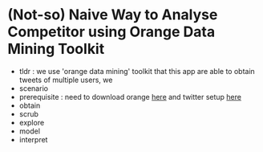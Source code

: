 # (Not-so) Naive Way to Analyse Competitor using Orange Data Mining Toolkit

- tldr : we use 'orange data mining' toolkit that this app are able to obtain tweets of multiple users, we
- scenario
- prerequisite : need to download orange [here](https://orangedatamining.com/download) and twitter setup [here](https://drmarketing.expert/2018/04/09/6-steps-to-link-orange-3-and-twitter-api/)
- obtain
- scrub
- explore
- model
- interpret
